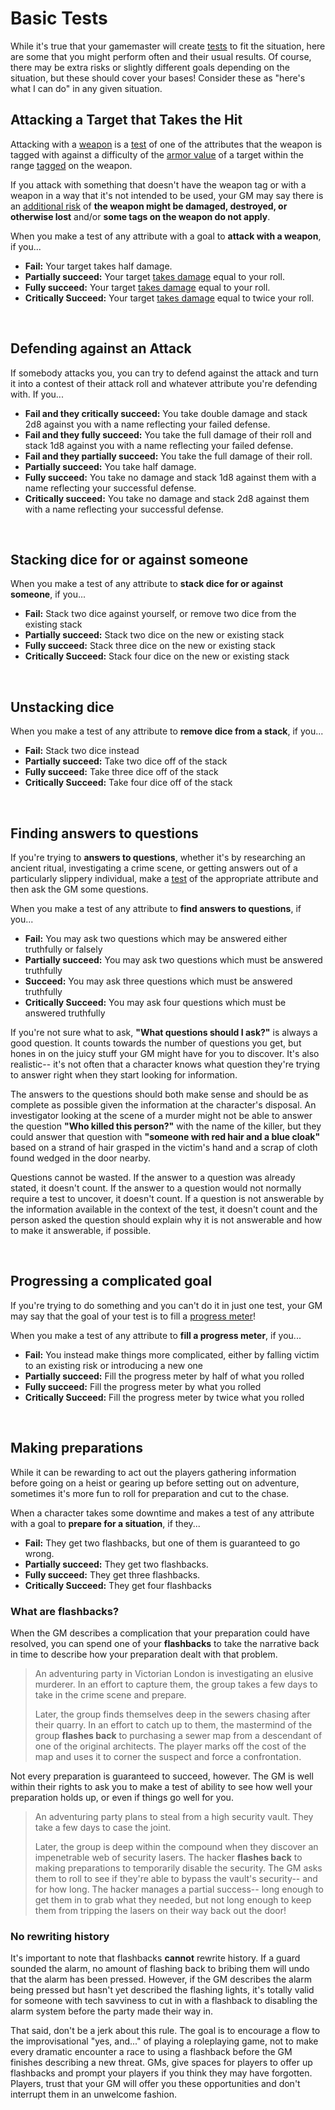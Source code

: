 # Basic Tests

While it's true that your gamemaster will create [tests](tests.md) to fit the situation, here are some that you might perform often and their usual results. Of course, there may be extra risks or slightly different goals depending on the situation, but these should cover your bases! Consider these as "here's what I can do" in any given situation.

## Attacking a Target that Takes the Hit

Attacking with a [weapon](../character/equipment.md) is a [test](tests.md) of one of the attributes that the weapon is tagged with against a difficulty of the [armor value](../character/equipment.md) of a target within the range [tagged](../character/equipment.md) on the weapon.

If you attack with something that doesn't have the weapon tag or with a weapon in a way that it's not intended to be used, your GM may say there is an [additional risk](tests.md#risk-guidelines) of **the weapon might be damaged, destroyed, or otherwise lost** and/or **some tags on the weapon do not apply**.

When you make a test of any attribute with a goal to **attack with a weapon**, if you...

*   **Fail:** Your target takes half damage.
*   **Partially succeed:** Your target [takes damage](../character/health.md) equal to your roll.
*   **Fully succeed:** Your target [takes damage](../character/health.md) equal to your roll.
*   **Critically Succeed:**  Your target [takes damage](../character/health.md) equal to twice your roll. 

<br/>

## Defending against an Attack

If somebody attacks you, you can try to defend against the attack and turn it into a contest of their attack roll and whatever attribute you're defending with. If you...

* **Fail and they critically succeed:** You take double damage and stack 2d8 against you with a name reflecting your failed defense.
* **Fail and they fully succeed:** You take the full damage of their roll and stack 1d8 against you with a name reflecting your failed defense.
* **Fail and they partially succeed:** You take the full damage of their roll.
* **Partially succeed:**  You take half damage.
* **Fully succeed:** You take no damage and stack 1d8 against them with a name reflecting your successful defense.
* **Critically succeed:** You take no damage and stack 2d8 against them with a name reflecting your successful defense.

<br/>

## Stacking dice for or against someone

When you make a test of any attribute to **stack dice for or against someone**, if you...

*   **Fail:** Stack two dice against yourself, or remove two dice from the existing stack
*   **Partially succeed:** Stack two dice on the new or existing stack
*   **Fully succeed:** Stack three dice on the new or existing stack
*   **Critically Succeed:**  Stack four dice on the new or existing stack

<br/>

## Unstacking dice

When you make a test of any attribute to **remove dice from a stack**, if you...

*   **Fail:** Stack two dice instead
*   **Partially succeed:** Take two dice off of the stack
*   **Fully succeed:** Take three dice off of the stack
*   **Critically Succeed:**  Take four dice off of the stack

<br/>

## Finding answers to questions

If you're trying to **answers to questions**, whether it's by researching an ancient ritual, investigating a crime scene, or getting answers out of a particularly slippery individual, make a [test](../gameplay/tests.md) of the appropriate attribute and then ask the GM some questions.

When you make a test of any attribute to **find answers to questions**, if you...

*   **Fail:** You may ask two questions which may be answered either truthfully or falsely
*   **Partially succeed:** You may ask two questions which must be answered truthfully
*   **Succeed:** You may ask three questions which must be answered truthfully
*   **Critically Succeed:** You may ask four questions which must be answered truthfully

If you're not sure what to ask, **"What questions should I ask?"** is always a good question. It counts towards the number of questions you get, but hones in on the juicy stuff your GM might have for you to discover. It's also realistic-- it's not often that a character knows what question they're trying to answer right when they start looking for information.

The answers to the questions should both make sense and should be as complete as possible given the information at the character's disposal. An investigator looking at the scene of a murder might not be able to answer the question **"Who killed this person?"** with the name of the killer, but they could answer that question with **"someone with red hair and a blue cloak"** based on a strand of hair grasped in the victim's hand and a scrap of cloth found wedged in the door nearby.

Questions cannot be wasted. If the answer to a question was already stated, it doesn't count. If the answer to a question would not normally require a test to uncover, it doesn't count. If a question is not answerable by the information available in the context of the test, it doesn't count and the person asked the question should explain why it is not answerable and how to make it answerable, if possible.

<br/>

## Progressing a complicated goal

If you're trying to do something and you can't do it in just one test, your GM may say that the goal of your test is to fill a [progress meter](../running_the_game/creating_tests.md#progress-meters)!

When you make a test of any attribute to **fill a progress meter**, if you...

*   **Fail:** You instead make things more complicated, either by falling victim to an existing risk or introducing a new one
*   **Partially succeed:** Fill the progress meter by half of what you rolled
*   **Fully succeed:** Fill the progress meter by what you rolled
*   **Critically Succeed:** Fill the progress meter by twice what you rolled

<br/>

## Making preparations

While it can be rewarding to act out the players gathering information before going on a heist or gearing up before setting out on adventure, sometimes it's more fun to roll for preparation and cut to the chase. 

When a character takes some downtime and makes a test of any attribute with a goal to **prepare for a situation**, if they...

*   **Fail:** They get two flashbacks, but one of them is guaranteed to go wrong.
*   **Partially succeed:** They get two flashbacks.
*   **Fully succeed:** They get three flashbacks.
*   **Critically Succeed:** They get four flashbacks

### What are flashbacks?

When the GM describes a complication that your preparation could have resolved, you can spend one of your **flashbacks** to take the narrative back in time to describe how your preparation dealt with that problem.

>   An adventuring party in Victorian London is investigating an elusive murderer. In an effort to capture them, the group takes a few days to take in the crime scene and prepare.
>
>   Later, the group finds themselves deep in the sewers chasing after their quarry. In an effort to catch up to them, the mastermind of the group **flashes back** to purchasing a sewer map from a descendant of one of the original architects. The player marks off the cost of the map and uses it to corner the suspect and force a confrontation.

Not every preparation is guaranteed to succeed, however. The GM is well within their rights to ask you to make a test of ability to see how well your preparation holds up, or even if things go well for you.

>   An adventuring party plans to steal from a high security vault. They take a few days to case the joint.
>
>   Later, the group is deep within the compound when they discover an impenetrable web of security lasers. The hacker **flashes back** to making preparations to temporarily disable the security. The GM asks them to roll to see if they're able to bypass the vault's security-- and for how long. The hacker manages a partial success-- long enough to get them in to grab what they needed, but not long enough to keep them from tripping the lasers on their way back out the door!

### No rewriting history

It's important to note that flashbacks **cannot** rewrite history. If a guard sounded the alarm, no amount of flashing back to bribing them will undo that the alarm has been pressed. However, if the GM describes the alarm being pressed but hasn't yet described the flashing lights, it's totally valid for someone with tech savviness to cut in with a flashback to disabling the alarm system before the party made their way in.

That said, don't be a jerk about this rule. The goal is to encourage a flow to the improvisational "yes, and..." of playing a roleplaying game, not to make every dramatic encounter a race to using a flashback before the GM finishes describing a new threat. GMs, give spaces for players to offer up flashbacks and prompt your players if you think they may have forgotten. Players, trust that your GM will offer you these opportunities and don't interrupt them in an unwelcome fashion.
